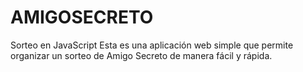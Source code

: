# AMIGOSECRETO
 Sorteo en JavaScript Esta es una aplicación web simple que permite organizar un sorteo de Amigo Secreto de manera fácil y rápida.  
